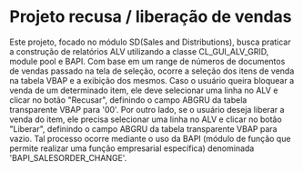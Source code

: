 # Projeto recusa / liberação de vendas
Este projeto, focado no módulo SD(Sales and Distributions), busca praticar a construção de relatórios ALV utilizando a classe CL_GUI_ALV_GRID, module pool e BAPI. Com base em um range de números de documentos de vendas passado na tela de seleção,
ocorre a seleção dos itens de venda na tabela VBAP e a exibição dos mesmos. Caso o usuário queira bloquear a venda de um determinado item, ele deve selecionar uma linha no ALV e clicar no botão "Recusar", definindo o campo ABGRU da tabela transparente VBAP para '00'. Por outro lado, se o usuário deseja liberar a venda do item, ele precisa selecionar uma linha no ALV e clicar no botão "Liberar", definindo o campo ABGRU da tabela transparente VBAP para vazio.
Tal processo ocorre mediante o uso da BAPI (módulo de função que permite realizar uma função empresarial específica) denominada 'BAPI_SALESORDER_CHANGE'.
